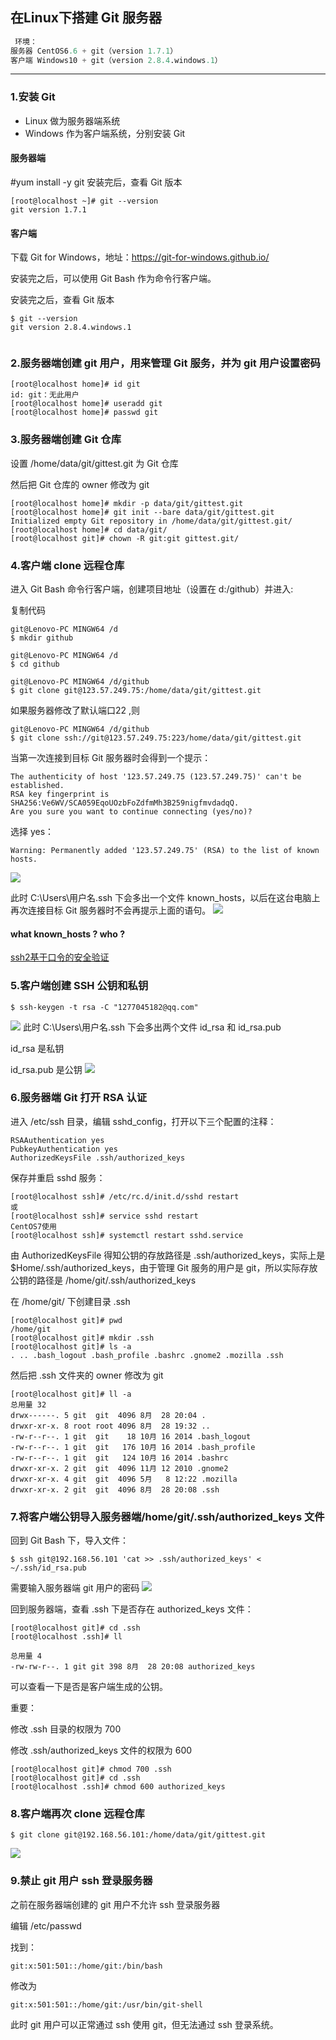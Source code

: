 ## 在Linux下搭建 Git 服务器
```python
 环境：
服务器 CentOS6.6 + git（version 1.7.1）
客户端 Windows10 + git（version 2.8.4.windows.1）
```
***


 
### 1.安装 Git
- Linux 做为服务器端系统
- Windows 作为客户端系统，分别安装 Git

#### 服务器端
#yum install -y git
安装完后，查看 Git 版本
```
[root@localhost ~]# git --version
git version 1.7.1
``` 

#### 客户端

下载 Git for Windows，地址：https://git-for-windows.github.io/

安装完之后，可以使用 Git Bash 作为命令行客户端。

安装完之后，查看 Git 版本
```
$ git --version
git version 2.8.4.windows.1
 
```
### 2.服务器端创建 git 用户，用来管理 Git 服务，并为 git 用户设置密码
```
[root@localhost home]# id git
id: git：无此用户
[root@localhost home]# useradd git
[root@localhost home]# passwd git
``` 

### 3.服务器端创建 Git 仓库
设置 /home/data/git/gittest.git 为 Git 仓库

然后把 Git 仓库的 owner 修改为 git
```
[root@localhost home]# mkdir -p data/git/gittest.git
[root@localhost home]# git init --bare data/git/gittest.git
Initialized empty Git repository in /home/data/git/gittest.git/
[root@localhost home]# cd data/git/
[root@localhost git]# chown -R git:git gittest.git/
``` 

### 4.客户端 clone 远程仓库
进入 Git Bash 命令行客户端，创建项目地址（设置在 d:/github）并进入:

复制代码
```
git@Lenovo-PC MINGW64 /d
$ mkdir github

git@Lenovo-PC MINGW64 /d
$ cd github

git@Lenovo-PC MINGW64 /d/github
$ git clone git@123.57.249.75:/home/data/git/gittest.git
```
如果服务器修改了默认端口22 ,则
```
git@Lenovo-PC MINGW64 /d/github
$ git clone ssh://git@123.57.249.75:223/home/data/git/gittest.git
```
当第一次连接到目标 Git 服务器时会得到一个提示：
```
The authenticity of host '123.57.249.75 (123.57.249.75)' can't be established.
RSA key fingerprint is SHA256:Ve6WV/SCA059EqoUOzbFoZdfmMh3B259nigfmvdadqQ.
Are you sure you want to continue connecting (yes/no)? 
```
选择 yes：
```
Warning: Permanently added '123.57.249.75' (RSA) to the list of known hosts.
```



![](http://images2015.cnblogs.com/blog/534303/201608/534303-20160828224409166-1327160680.png)

此时 C:\Users\用户名\.ssh 下会多出一个文件 known_hosts，以后在这台电脑上再次连接目标 Git 服务器时不会再提示上面的语句。
![](http://images2015.cnblogs.com/blog/534303/201608/534303-20160828225138698-412131557.png)


####  what  known_hosts ? who ?
[ssh2基于口令的安全验证](http://os.51cto.com/art/201209/358478.htm)

### 5.客户端创建 SSH 公钥和私钥
```
$ ssh-keygen -t rsa -C "1277045182@qq.com"
```
![](http://images2015.cnblogs.com/blog/534303/201608/534303-20160828225309533-1152112221.png)
此时 C:\Users\用户名\.ssh 下会多出两个文件 id_rsa 和 id_rsa.pub

id_rsa 是私钥

id_rsa.pub 是公钥
![](http://images2015.cnblogs.com/blog/534303/201608/534303-20160828225436257-770631205.png)

### 6.服务器端 Git 打开 RSA 认证
进入 /etc/ssh 目录，编辑 sshd_config，打开以下三个配置的注释：
```
RSAAuthentication yes
PubkeyAuthentication yes
AuthorizedKeysFile .ssh/authorized_keys
```
保存并重启 sshd 服务：
```
[root@localhost ssh]# /etc/rc.d/init.d/sshd restart
或
[root@localhost ssh]# service sshd restart
CentOS7使用
[root@localhost ssh]# systemctl restart sshd.service
``` 

由 AuthorizedKeysFile 得知公钥的存放路径是 .ssh/authorized_keys，实际上是 $Home/.ssh/authorized_keys，由于管理 Git 服务的用户是 git，所以实际存放公钥的路径是 /home/git/.ssh/authorized_keys

在 /home/git/ 下创建目录 .ssh
```
[root@localhost git]# pwd
/home/git
[root@localhost git]# mkdir .ssh
[root@localhost git]# ls -a 
. .. .bash_logout .bash_profile .bashrc .gnome2 .mozilla .ssh
```
然后把 .ssh 文件夹的 owner 修改为 git
```[root@localhost git]# chown -R git:git .ssh
[root@localhost git]# ll -a
总用量 32
drwx------. 5 git  git  4096 8月  28 20:04 .
drwxr-xr-x. 8 root root 4096 8月  28 19:32 ..
-rw-r--r--. 1 git  git    18 10月 16 2014 .bash_logout
-rw-r--r--. 1 git  git   176 10月 16 2014 .bash_profile
-rw-r--r--. 1 git  git   124 10月 16 2014 .bashrc
drwxr-xr-x. 2 git  git  4096 11月 12 2010 .gnome2
drwxr-xr-x. 4 git  git  4096 5月   8 12:22 .mozilla
drwxr-xr-x. 2 git  git  4096 8月  28 20:08 .ssh
```
### 7.将客户端公钥导入服务器端/home/git/.ssh/authorized_keys 文件

回到 Git Bash 下，导入文件：
```
$ ssh git@192.168.56.101 'cat >> .ssh/authorized_keys' < ~/.ssh/id_rsa.pub
```
需要输入服务器端 git 用户的密码
![](http://images2015.cnblogs.com/blog/534303/201608/534303-20160828230957010-2048402011.png)

回到服务器端，查看 .ssh 下是否存在 authorized_keys 文件：
```
[root@localhost git]# cd .ssh
[root@localhost .ssh]# ll

总用量 4
-rw-rw-r--. 1 git git 398 8月  28 20:08 authorized_keys
```
可以查看一下是否是客户端生成的公钥。

重要：

修改 .ssh 目录的权限为 700

修改 .ssh/authorized_keys 文件的权限为 600
```
[root@localhost git]# chmod 700 .ssh
[root@localhost git]# cd .ssh
[root@localhost .ssh]# chmod 600 authorized_keys 
```
### 8.客户端再次 clone 远程仓库
```
$ git clone git@192.168.56.101:/home/data/git/gittest.git
```
![](http://images2015.cnblogs.com/blog/534303/201608/534303-20160828232005724-1805448371.png)
### 9.禁止 git 用户 ssh 登录服务器
之前在服务器端创建的 git 用户不允许 ssh 登录服务器

编辑 /etc/passwd

找到：
```
git:x:501:501::/home/git:/bin/bash
```
修改为
```
git:x:501:501::/home/git:/usr/bin/git-shell
```
此时 git 用户可以正常通过 ssh 使用 git，但无法通过 ssh 登录系统。